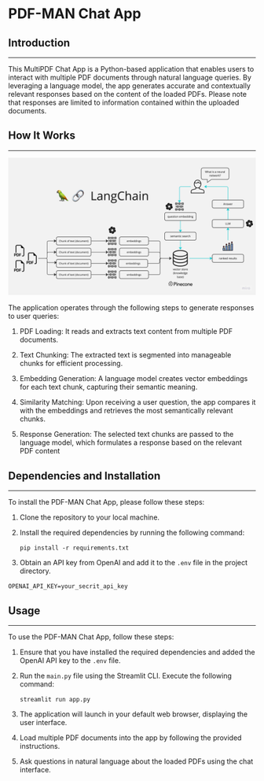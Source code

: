 # PDF-MAN Chat App

## Introduction
------------
This MultiPDF Chat App is a Python-based application that enables users to interact with multiple PDF documents through natural language queries. By leveraging a language model, the app generates accurate and contextually relevant responses based on the content of the loaded PDFs. Please note that responses are limited to information contained within the uploaded documents.

## How It Works
------------

![MultiPDF Chat App Diagram](./docs/PDF-LangChain.jpg)

The application operates through the following steps to generate responses to user queries:

1. PDF Loading: It reads and extracts text content from multiple PDF documents.

2. Text Chunking: The extracted text is segmented into manageable chunks for      efficient processing.

3. Embedding Generation: A language model creates vector embeddings for each text chunk, capturing their semantic meaning.

4. Similarity Matching: Upon receiving a user question, the app compares it with the embeddings and retrieves the most semantically relevant chunks.

5. Response Generation: The selected text chunks are passed to the language model, which formulates a response based on the relevant PDF content

## Dependencies and Installation
----------------------------
To install the PDF-MAN Chat App, please follow these steps:

1. Clone the repository to your local machine.

2. Install the required dependencies by running the following command:
   ```
   pip install -r requirements.txt
   ```

3. Obtain an API key from OpenAI and add it to the `.env` file in the project directory.
```commandline
OPENAI_API_KEY=your_secrit_api_key
```

## Usage
-----
To use the PDF-MAN Chat App, follow these steps:

1. Ensure that you have installed the required dependencies and added the OpenAI API key to the `.env` file.

2. Run the `main.py` file using the Streamlit CLI. Execute the following command:
   ```
   streamlit run app.py
   ```

3. The application will launch in your default web browser, displaying the user interface.

4. Load multiple PDF documents into the app by following the provided instructions.

5. Ask questions in natural language about the loaded PDFs using the chat interface.